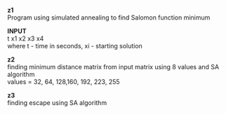 **z1**  
Program using simulated annealing to find Salomon function minimum  
  
**INPUT**  
t x1 x2 x3 x4  
where t - time in seconds, xi - starting solution
  
**z2**  
finding minimum distance matrix from input matrix using 8 values and SA algorithm  
values = 32, 64, 128,160, 192, 223, 255  

**z3**  
finding escape using SA algorithm  

